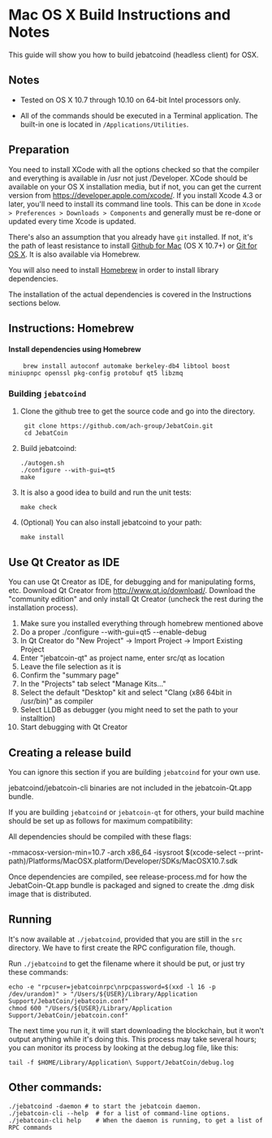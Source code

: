 Mac OS X Build Instructions and Notes
====================================
This guide will show you how to build jebatcoind (headless client) for OSX.

Notes
-----

* Tested on OS X 10.7 through 10.10 on 64-bit Intel processors only.

* All of the commands should be executed in a Terminal application. The
built-in one is located in `/Applications/Utilities`.

Preparation
-----------

You need to install XCode with all the options checked so that the compiler
and everything is available in /usr not just /Developer. XCode should be
available on your OS X installation media, but if not, you can get the
current version from https://developer.apple.com/xcode/. If you install
Xcode 4.3 or later, you'll need to install its command line tools. This can
be done in `Xcode > Preferences > Downloads > Components` and generally must
be re-done or updated every time Xcode is updated.

There's also an assumption that you already have `git` installed. If
not, it's the path of least resistance to install [Github for Mac](https://mac.github.com/)
(OS X 10.7+) or
[Git for OS X](https://code.google.com/p/git-osx-installer/). It is also
available via Homebrew.

You will also need to install [Homebrew](http://brew.sh) in order to install library
dependencies.

The installation of the actual dependencies is covered in the Instructions
sections below.

Instructions: Homebrew
----------------------

#### Install dependencies using Homebrew

        brew install autoconf automake berkeley-db4 libtool boost miniupnpc openssl pkg-config protobuf qt5 libzmq

### Building `jebatcoind`

1. Clone the github tree to get the source code and go into the directory.

        git clone https://github.com/ach-group/JebatCoin.git
        cd JebatCoin

2.  Build jebatcoind:

        ./autogen.sh
        ./configure --with-gui=qt5
        make

3.  It is also a good idea to build and run the unit tests:

        make check

4.  (Optional) You can also install jebatcoind to your path:

        make install

Use Qt Creator as IDE
------------------------
You can use Qt Creator as IDE, for debugging and for manipulating forms, etc.
Download Qt Creator from http://www.qt.io/download/. Download the "community edition" and only install Qt Creator (uncheck the rest during the installation process).

1. Make sure you installed everything through homebrew mentioned above
2. Do a proper ./configure --with-gui=qt5 --enable-debug
3. In Qt Creator do "New Project" -> Import Project -> Import Existing Project
4. Enter "jebatcoin-qt" as project name, enter src/qt as location
5. Leave the file selection as it is
6. Confirm the "summary page"
7. In the "Projects" tab select "Manage Kits..."
8. Select the default "Desktop" kit and select "Clang (x86 64bit in /usr/bin)" as compiler
9. Select LLDB as debugger (you might need to set the path to your installtion)
10. Start debugging with Qt Creator

Creating a release build
------------------------
You can ignore this section if you are building `jebatcoind` for your own use.

jebatcoind/jebatcoin-cli binaries are not included in the jebatcoin-Qt.app bundle.

If you are building `jebatcoind` or `jebatcoin-qt` for others, your build machine should be set up
as follows for maximum compatibility:

All dependencies should be compiled with these flags:

 -mmacosx-version-min=10.7
 -arch x86_64
 -isysroot $(xcode-select --print-path)/Platforms/MacOSX.platform/Developer/SDKs/MacOSX10.7.sdk

Once dependencies are compiled, see release-process.md for how the JebatCoin-Qt.app
bundle is packaged and signed to create the .dmg disk image that is distributed.

Running
-------

It's now available at `./jebatcoind`, provided that you are still in the `src`
directory. We have to first create the RPC configuration file, though.

Run `./jebatcoind` to get the filename where it should be put, or just try these
commands:

    echo -e "rpcuser=jebatcoinrpc\nrpcpassword=$(xxd -l 16 -p /dev/urandom)" > "/Users/${USER}/Library/Application Support/JebatCoin/jebatcoin.conf"
    chmod 600 "/Users/${USER}/Library/Application Support/JebatCoin/jebatcoin.conf"

The next time you run it, it will start downloading the blockchain, but it won't
output anything while it's doing this. This process may take several hours;
you can monitor its process by looking at the debug.log file, like this:

    tail -f $HOME/Library/Application\ Support/JebatCoin/debug.log

Other commands:
-------

    ./jebatcoind -daemon # to start the jebatcoin daemon.
    ./jebatcoin-cli --help  # for a list of command-line options.
    ./jebatcoin-cli help    # When the daemon is running, to get a list of RPC commands

